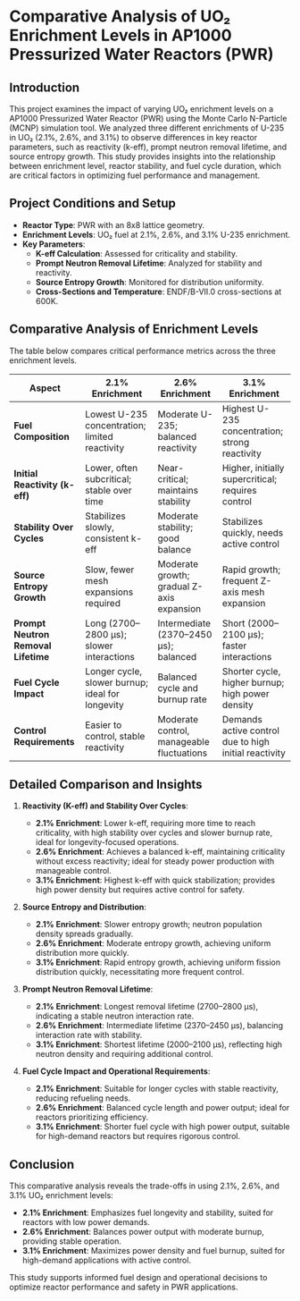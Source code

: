 # Comparative Analysis of UO₂ Enrichment Levels in AP1000 Pressurized Water Reactors (PWR)

## Introduction
This project examines the impact of varying UO₂ enrichment levels on a AP1000 Pressurized Water Reactor (PWR) using the Monte Carlo N-Particle (MCNP) simulation tool. We analyzed three different enrichments of U-235 in UO₂ (2.1%, 2.6%, and 3.1%) to observe differences in key reactor parameters, such as reactivity (k-eff), prompt neutron removal lifetime, and source entropy growth. This study provides insights into the relationship between enrichment level, reactor stability, and fuel cycle duration, which are critical factors in optimizing fuel performance and management.

## Project Conditions and Setup
- **Reactor Type**: PWR with an 8x8 lattice geometry.
- **Enrichment Levels**: UO₂ fuel at 2.1%, 2.6%, and 3.1% U-235 enrichment.
- **Key Parameters**:
  - **K-eff Calculation**: Assessed for criticality and stability.
  - **Prompt Neutron Removal Lifetime**: Analyzed for stability and reactivity.
  - **Source Entropy Growth**: Monitored for distribution uniformity.
  - **Cross-Sections and Temperature**: ENDF/B-VII.0 cross-sections at 600K.

## Comparative Analysis of Enrichment Levels

The table below compares critical performance metrics across the three enrichment levels.

| **Aspect**                     | **2.1% Enrichment**                                          | **2.6% Enrichment**                                     | **3.1% Enrichment**                                      |
|--------------------------------|--------------------------------------------------------------|---------------------------------------------------------|----------------------------------------------------------|
| **Fuel Composition**           | Lowest U-235 concentration; limited reactivity               | Moderate U-235; balanced reactivity                     | Highest U-235 concentration; strong reactivity           |
| **Initial Reactivity (k-eff)** | Lower, often subcritical; stable over time                   | Near-critical; maintains stability                      | Higher, initially supercritical; requires control        |
| **Stability Over Cycles**      | Stabilizes slowly, consistent k-eff                          | Moderate stability; good balance                        | Stabilizes quickly, needs active control                 |
| **Source Entropy Growth**      | Slow, fewer mesh expansions required                        | Moderate growth; gradual Z-axis expansion               | Rapid growth; frequent Z-axis mesh expansion             |
| **Prompt Neutron Removal Lifetime** | Long (2700–2800 μs); slower interactions            | Intermediate (2370–2450 μs); balanced                  | Short (2000–2100 μs); faster interactions                |
| **Fuel Cycle Impact**          | Longer cycle, slower burnup; ideal for longevity             | Balanced cycle and burnup rate                          | Shorter cycle, higher burnup; high power density         |
| **Control Requirements**       | Easier to control, stable reactivity                         | Moderate control, manageable fluctuations               | Demands active control due to high initial reactivity    |

## Detailed Comparison and Insights

1. **Reactivity (K-eff) and Stability Over Cycles**:
   - **2.1% Enrichment**: Lower k-eff, requiring more time to reach criticality, with high stability over cycles and slower burnup rate, ideal for longevity-focused operations.
   - **2.6% Enrichment**: Achieves a balanced k-eff, maintaining criticality without excess reactivity; ideal for steady power production with manageable control.
   - **3.1% Enrichment**: Highest k-eff with quick stabilization; provides high power density but requires active control for safety.

2. **Source Entropy and Distribution**:
   - **2.1% Enrichment**: Slower entropy growth; neutron population density spreads gradually.
   - **2.6% Enrichment**: Moderate entropy growth, achieving uniform distribution more quickly.
   - **3.1% Enrichment**: Rapid entropy growth, achieving uniform fission distribution quickly, necessitating more frequent control.

3. **Prompt Neutron Removal Lifetime**:
   - **2.1% Enrichment**: Longest removal lifetime (2700–2800 μs), indicating a stable neutron interaction rate.
   - **2.6% Enrichment**: Intermediate lifetime (2370–2450 μs), balancing interaction rate with stability.
   - **3.1% Enrichment**: Shortest lifetime (2000–2100 μs), reflecting high neutron density and requiring additional control.

4. **Fuel Cycle Impact and Operational Requirements**:
   - **2.1% Enrichment**: Suitable for longer cycles with stable reactivity, reducing refueling needs.
   - **2.6% Enrichment**: Balanced cycle length and power output; ideal for reactors prioritizing efficiency.
   - **3.1% Enrichment**: Shorter fuel cycle with high power output, suitable for high-demand reactors but requires rigorous control.

## Conclusion
This comparative analysis reveals the trade-offs in using 2.1%, 2.6%, and 3.1% UO₂ enrichment levels:
- **2.1% Enrichment**: Emphasizes fuel longevity and stability, suited for reactors with low power demands.
- **2.6% Enrichment**: Balances power output with moderate burnup, providing stable operation.
- **3.1% Enrichment**: Maximizes power density and fuel burnup, suited for high-demand applications with active control.

This study supports informed fuel design and operational decisions to optimize reactor performance and safety in PWR applications.

